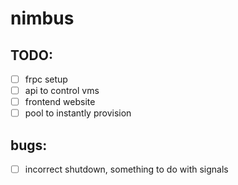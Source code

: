 # nimbus

## TODO:

- [ ] frpc setup
- [ ] api to control vms
- [ ] frontend website
- [ ] pool to instantly provision

## bugs:
- [ ] incorrect shutdown, something to do with signals
